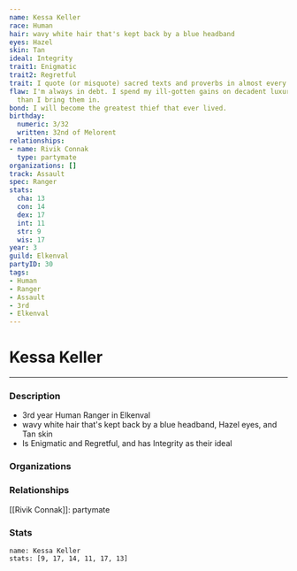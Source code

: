```yaml
---
name: Kessa Keller
race: Human
hair: wavy white hair that's kept back by a blue headband
eyes: Hazel
skin: Tan
ideal: Integrity
trait1: Enigmatic
trait2: Regretful
trait: I quote (or misquote) sacred texts and proverbs in almost every situation.
flaw: I'm always in debt. I spend my ill-gotten gains on decadent luxuries faster
  than I bring them in.
bond: I will become the greatest thief that ever lived.
birthday:
  numeric: 3/32
  written: 32nd of Melorent
relationships:
- name: Rivik Connak
  type: partymate
organizations: []
track: Assault
spec: Ranger
stats:
  cha: 13
  con: 14
  dex: 17
  int: 11
  str: 9
  wis: 17
year: 3
guild: Elkenval
partyID: 30
tags:
- Human
- Ranger
- Assault
- 3rd
- Elkenval
---
```

# Kessa Keller
---
### Description
- 3rd year Human Ranger in Elkenval
- wavy white hair that's kept back by a blue headband, Hazel eyes, and Tan skin
- Is Enigmatic and Regretful, and has Integrity as their ideal

### Organizations
### Relationships
[[Rivik Connak]]: partymate
### Stats
```statblock
name: Kessa Keller
stats: [9, 17, 14, 11, 17, 13]
```